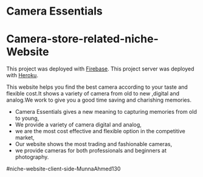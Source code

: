 # Camera Essentials
# Camera-store-related-niche-Website

This project was deployed with [Firebase](https://camera-essentials.web.app/).
This project server was deployed with [Heroku](https://limitless-reaches-30016.herokuapp.com/).

This website helps you find the best camera according to your taste and flexible cost.It shows a variety of camera from old to new ,digital and analog.We work to give you a good time saving and charishing memories.

* Camera Essentials gives a new meaning to capturing memories from old to young,
* We provide a variety of camera digital and analog,
* we are the most cost effective and flexible option in the competitive market,
* Our website shows the most trading and fashionable cameras,
* we provide cameras for both professionals and beginners at photography.  


#niche-website-client-side-MunnaAhmed130